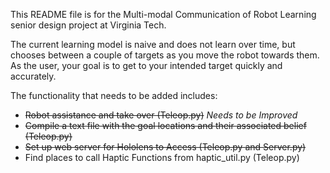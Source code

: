 This README file is for the Multi-modal Communication of Robot Learning senior design project at Virginia Tech.

The current learning model is naive and does not learn over time, but chooses between a couple of targets as you move the robot towards them. As the user, your goal is to get to your intended target quickly and accurately.

The functionality that needs to be added includes:
* ~~Robot assistance and take over (Teleop.py)~~ *Needs to be Improved*
* ~~Compile a text file with the goal locations and their associated belief (Teleop.py)~~
* ~~Set up web server for Hololens to Access (Teleop.py and Server.py)~~
* Find places to call Haptic Functions from haptic_util.py (Teleop.py)

